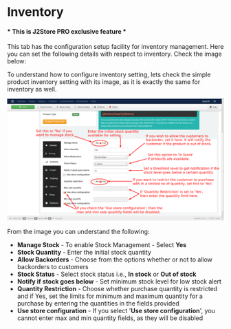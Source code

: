 # Inventory

#### * This is J2Store PRO exclusive feature *

This tab has the configuration setup facility for inventory management. Here you can set the following details with respect to inventory. Check the image below:

To understand how to configure inventory setting, lets check the simple product inventory setting with its image, as it is exactly the same for inventory as well.

![Downloadable Inventory](product_simple_inventory.png)

From the image you can understand the following:

* **Manage Stock** - To enable Stock Management - Select **Yes**
* **Stock Quantity** - Enter the initial stock quantity
* **Allow Backorders** - Choose from the options whether or not to allow backorders to customers
* **Stock Status** - Select stock status i.e., **In stock** or **Out of stock**
* **Notify if stock goes below** - Set minimum stock level for low stock alert
* **Quantity Restriction** - Choose whether purchase quantity is restricted and if Yes, set the limits for minimum and maximum quantity for a purchase by entering the quantities in the fields provided
* **Use store configuration** - If you select '**Use store configuration**', you cannot enter max and min quantity fields, as they will be disabled
